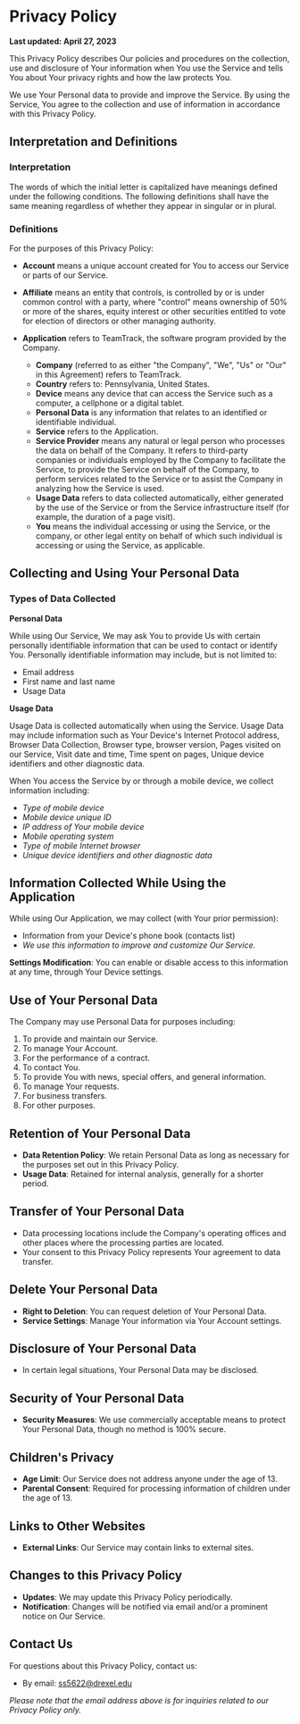# Privacy Policy

**Last updated: April 27, 2023**

This Privacy Policy describes Our policies and procedures on the collection, use and disclosure of Your information when You use the Service and tells You about Your privacy rights and how the law protects You.

We use Your Personal data to provide and improve the Service. By using the Service, You agree to the collection and use of information in accordance with this Privacy Policy.

## Interpretation and Definitions

### Interpretation

The words of which the initial letter is capitalized have meanings defined under the following conditions. The following definitions shall have the same meaning regardless of whether they appear in singular or in plural.

### Definitions

For the purposes of this Privacy Policy:

- **Account** means a unique account created for You to access our Service or parts of our Service.
- **Affiliate** means an entity that controls, is controlled by or is under common control with a party, where "control" means ownership of 50% or more of the shares, equity interest or other securities entitled to vote for election of directors or other managing authority.
- **Application** refers to TeamTrack, the software program provided by the Company.

  - **Company** (referred to as either "the Company", "We", "Us" or "Our" in this Agreement) refers to TeamTrack.
  - **Country** refers to: Pennsylvania, United States.
  - **Device** means any device that can access the Service such as a computer, a cellphone or a digital tablet.
  - **Personal Data** is any information that relates to an identified or identifiable individual.
  - **Service** refers to the Application.
  - **Service Provider** means any natural or legal person who processes the data on behalf of the Company. It refers to third-party companies or individuals employed by the Company to facilitate the Service, to provide the Service on behalf of the Company, to perform services related to the Service or to assist the Company in analyzing how the Service is used.
  - **Usage Data** refers to data collected automatically, either generated by the use of the Service or from the Service infrastructure itself (for example, the duration of a page visit).
  - **You** means the individual accessing or using the Service, or the company, or other legal entity on behalf of which such individual is accessing or using the Service, as applicable.

## Collecting and Using Your Personal Data

### Types of Data Collected

**Personal Data**

While using Our Service, We may ask You to provide Us with certain personally identifiable information that can be used to contact or identify You. Personally identifiable information may include, but is not limited to:

- Email address
- First name and last name
- Usage Data

**Usage Data**

Usage Data is collected automatically when using the Service. Usage Data may include information such as Your Device's Internet Protocol address, Browser Data Collection, Browser type, browser version, Pages visited on our Service, Visit date and time, Time spent on pages, Unique device identifiers and other diagnostic data.

When You access the Service by or through a mobile device, we collect information including:
- *Type of mobile device*
- *Mobile device unique ID*
- *IP address of Your mobile device*
- *Mobile operating system*
- *Type of mobile Internet browser*
- *Unique device identifiers and other diagnostic data*

## Information Collected While Using the Application
While using Our Application, we may collect (with Your prior permission):
- Information from your Device's phone book (contacts list)
- *We use this information to improve and customize Our Service.*

**Settings Modification**: You can enable or disable access to this information at any time, through Your Device settings.

## Use of Your Personal Data
The Company may use Personal Data for purposes including:
1. To provide and maintain our Service.
2. To manage Your Account.
3. For the performance of a contract.
4. To contact You.
5. To provide You with news, special offers, and general information.
6. To manage Your requests.
7. For business transfers.
8. For other purposes.

## Retention of Your Personal Data
- **Data Retention Policy**: We retain Personal Data as long as necessary for the purposes set out in this Privacy Policy.
- **Usage Data**: Retained for internal analysis, generally for a shorter period.

## Transfer of Your Personal Data
- Data processing locations include the Company's operating offices and other places where the processing parties are located.
- Your consent to this Privacy Policy represents Your agreement to data transfer.

## Delete Your Personal Data
- **Right to Deletion**: You can request deletion of Your Personal Data.
- **Service Settings**: Manage Your information via Your Account settings.

## Disclosure of Your Personal Data
- In certain legal situations, Your Personal Data may be disclosed.

## Security of Your Personal Data
- **Security Measures**: We use commercially acceptable means to protect Your Personal Data, though no method is 100% secure.

## Children's Privacy
- **Age Limit**: Our Service does not address anyone under the age of 13.
- **Parental Consent**: Required for processing information of children under the age of 13.

## Links to Other Websites
- **External Links**: Our Service may contain links to external sites.

## Changes to this Privacy Policy
- **Updates**: We may update this Privacy Policy periodically.
- **Notification**: Changes will be notified via email and/or a prominent notice on Our Service.

## Contact Us
For questions about this Privacy Policy, contact us:
- By email: [ss5622@drexel.edu](mailto:ss5622@drexel.edu)

*Please note that the email address above is for inquiries related to our Privacy Policy only.*
